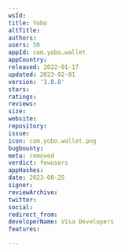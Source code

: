 ```yaml
---
wsId: 
title: Yobo
altTitle: 
authors: 
users: 50
appId: com.yobo.wallet
appCountry: 
released: 2022-01-17
updated: 2023-02-01
version: '1.0.8'
stars: 
ratings: 
reviews: 
size: 
website: 
repository: 
issue: 
icon: com.yobo.wallet.png
bugbounty: 
meta: removed
verdict: fewusers
appHashes: 
date: 2023-08-25
signer: 
reviewArchive: 
twitter: 
social: 
redirect_from: 
developerName: Visa Developers
features: 

---
```


